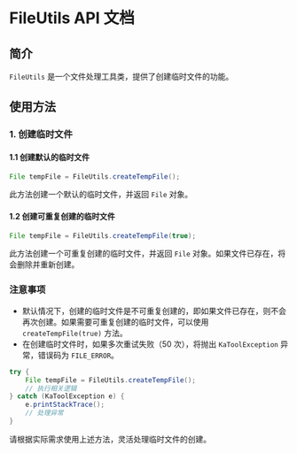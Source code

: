 # FileUtils API 文档

## 简介

`FileUtils` 是一个文件处理工具类，提供了创建临时文件的功能。

## 使用方法

### 1. 创建临时文件

#### 1.1 创建默认的临时文件

```java
File tempFile = FileUtils.createTempFile();
```

此方法创建一个默认的临时文件，并返回 `File` 对象。

#### 1.2 创建可重复创建的临时文件

```java
File tempFile = FileUtils.createTempFile(true);
```

此方法创建一个可重复创建的临时文件，并返回 `File` 对象。如果文件已存在，将会删除并重新创建。

### 注意事项

- 默认情况下，创建的临时文件是不可重复创建的，即如果文件已存在，则不会再次创建。如果需要可重复创建的临时文件，可以使用 `createTempFile(true)` 方法。
- 在创建临时文件时，如果多次重试失败（50 次），将抛出 `KaToolException` 异常，错误码为 `FILE_ERROR`。

```java
try {
    File tempFile = FileUtils.createTempFile();
    // 执行相关逻辑
} catch (KaToolException e) {
    e.printStackTrace();
    // 处理异常
}
```

请根据实际需求使用上述方法，灵活处理临时文件的创建。